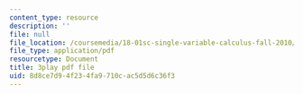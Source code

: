 ```yaml
---
content_type: resource
description: ''
file: null
file_location: /coursemedia/18-01sc-single-variable-calculus-fall-2010/8d8ce7d94f234fa9710cac5d5d6c36f3_wOHrNt9ScYs.pdf
file_type: application/pdf
resourcetype: Document
title: 3play pdf file
uid: 8d8ce7d9-4f23-4fa9-710c-ac5d5d6c36f3
---
```

